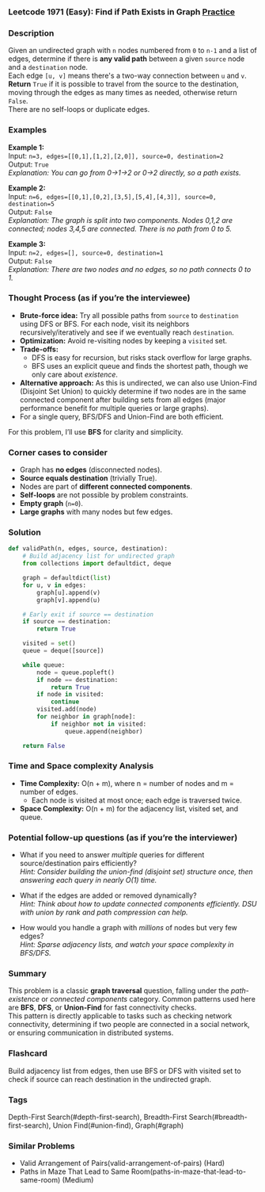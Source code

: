 ### Leetcode 1971 (Easy): Find if Path Exists in Graph [Practice](https://leetcode.com/problems/find-if-path-exists-in-graph)

### Description  
Given an undirected graph with `n` nodes numbered from `0` to `n-1` and a list of edges, determine if there is **any valid path** between a given `source` node and a `destination` node.  
Each edge `[u, v]` means there's a two-way connection between `u` and `v`.  
**Return** `True` if it is possible to travel from the source to the destination, moving through the edges as many times as needed, otherwise return `False`.  
There are no self-loops or duplicate edges.

### Examples  

**Example 1:**  
Input: `n=3, edges=[[0,1],[1,2],[2,0]], source=0, destination=2`  
Output: `True`  
*Explanation: You can go from 0→1→2 or 0→2 directly, so a path exists.*

**Example 2:**  
Input: `n=6, edges=[[0,1],[0,2],[3,5],[5,4],[4,3]], source=0, destination=5`  
Output: `False`  
*Explanation: The graph is split into two components. Nodes 0,1,2 are connected; nodes 3,4,5 are connected. There is no path from 0 to 5.*

**Example 3:**  
Input: `n=2, edges=[], source=0, destination=1`  
Output: `False`  
*Explanation: There are two nodes and no edges, so no path connects 0 to 1.*


### Thought Process (as if you’re the interviewee)  
- **Brute-force idea:** Try all possible paths from `source` to `destination` using DFS or BFS. For each node, visit its neighbors recursively/iteratively and see if we eventually reach `destination`.  
- **Optimization:** Avoid re-visiting nodes by keeping a `visited` set.  
- **Trade-offs:**  
  - DFS is easy for recursion, but risks stack overflow for large graphs.
  - BFS uses an explicit queue and finds the shortest path, though we only care about *existence*.
- **Alternative approach:** As this is undirected, we can also use Union-Find (Disjoint Set Union) to quickly determine if two nodes are in the same connected component after building sets from all edges (major performance benefit for multiple queries or large graphs).  
- For a single query, BFS/DFS and Union-Find are both efficient.

For this problem, I’ll use **BFS** for clarity and simplicity.


### Corner cases to consider  
- Graph has **no edges** (disconnected nodes).
- **Source equals destination** (trivially True).
- Nodes are part of **different connected components**.
- **Self-loops** are not possible by problem constraints.
- **Empty graph** (`n=0`).
- **Large graphs** with many nodes but few edges.


### Solution

```python
def validPath(n, edges, source, destination):
    # Build adjacency list for undirected graph
    from collections import defaultdict, deque

    graph = defaultdict(list)
    for u, v in edges:
        graph[u].append(v)
        graph[v].append(u)

    # Early exit if source == destination
    if source == destination:
        return True

    visited = set()
    queue = deque([source])

    while queue:
        node = queue.popleft()
        if node == destination:
            return True
        if node in visited:
            continue
        visited.add(node)
        for neighbor in graph[node]:
            if neighbor not in visited:
                queue.append(neighbor)

    return False
```

### Time and Space complexity Analysis  

- **Time Complexity:** O(n + m), where n = number of nodes and m = number of edges.  
  - Each node is visited at most once; each edge is traversed twice.
- **Space Complexity:** O(n + m) for the adjacency list, visited set, and queue.


### Potential follow-up questions (as if you’re the interviewer)  

- What if you need to answer *multiple* queries for different source/destination pairs efficiently?  
  *Hint: Consider building the union-find (disjoint set) structure once, then answering each query in nearly O(1) time.*

- What if the edges are added or removed dynamically?  
  *Hint: Think about how to update connected components efficiently. DSU with union by rank and path compression can help.*

- How would you handle a graph with *millions* of nodes but very few edges?  
  *Hint: Sparse adjacency lists, and watch your space complexity in BFS/DFS.*


### Summary
This problem is a classic **graph traversal** question, falling under the *path-existence* or *connected components* category. Common patterns used here are **BFS**, **DFS**, or **Union-Find** for fast connectivity checks.  
This pattern is directly applicable to tasks such as checking network connectivity, determining if two people are connected in a social network, or ensuring communication in distributed systems.


### Flashcard
Build adjacency list from edges, then use BFS or DFS with visited set to check if source can reach destination in the undirected graph.

### Tags
Depth-First Search(#depth-first-search), Breadth-First Search(#breadth-first-search), Union Find(#union-find), Graph(#graph)

### Similar Problems
- Valid Arrangement of Pairs(valid-arrangement-of-pairs) (Hard)
- Paths in Maze That Lead to Same Room(paths-in-maze-that-lead-to-same-room) (Medium)